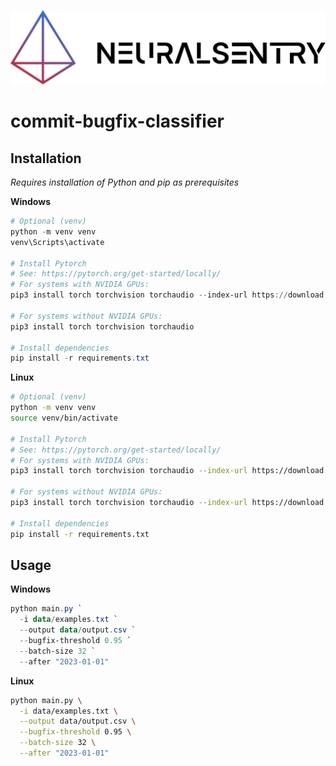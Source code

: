 ![neuralsentry logo](.github/img/neuralsentry-full-dark.png)
# commit-bugfix-classifier

## Installation
*Requires installation of Python and pip as prerequisites*

**Windows**


```ps1
# Optional (venv)
python -m venv venv
venv\Scripts\activate

# Install Pytorch
# See: https://pytorch.org/get-started/locally/
# For systems with NVIDIA GPUs:
pip3 install torch torchvision torchaudio --index-url https://download.pytorch.org/whl/cu118

# For systems without NVIDIA GPUs:
pip3 install torch torchvision torchaudio

# Install dependencies
pip install -r requirements.txt
```

**Linux**

```bash
# Optional (venv)
python -m venv venv
source venv/bin/activate

# Install Pytorch
# See: https://pytorch.org/get-started/locally/
# For systems with NVIDIA GPUs:
pip3 install torch torchvision torchaudio --index-url https://download.pytorch.org/whl/cu118

# For systems without NVIDIA GPUs:
pip3 install torch torchvision torchaudio --index-url https://download.pytorch.org/whl/cpu

# Install dependencies
pip install -r requirements.txt
```
## Usage
**Windows**
```ps1
python main.py `
  -i data/examples.txt `
  --output data/output.csv `
  --bugfix-threshold 0.95 `
  --batch-size 32 `
  --after "2023-01-01"
```

**Linux**
```bash
python main.py \
  -i data/examples.txt \
  --output data/output.csv \
  --bugfix-threshold 0.95 \
  --batch-size 32 \
  --after "2023-01-01"
```
